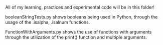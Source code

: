 All of my learning, practices and experimental code will be in this folder!  

booleanStringTests.py shows booleans being used in Python, through the usage of the .isalpha, .isalnum functions.  

FunctionWithArguments.py shows the use of functions with arguments through the utilization of the print() function and multiple arguments.  
